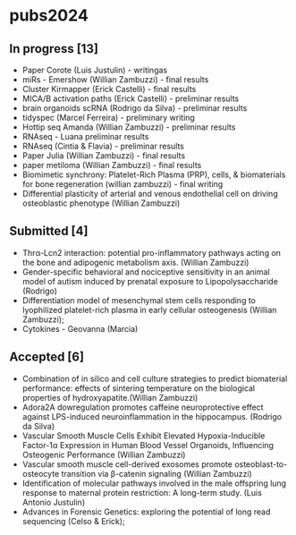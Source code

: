 # pubs2024

## In progress [13]
- Paper Corote (Luis Justulin) - writingas
- miRs - Emershow (Willian Zambuzzi) - final results
- Cluster Kirmapper (Erick Castelli) - final results
- MICA/B activation paths (Erick Castelli) - preliminar results
- brain organoids scRNA (Rodrigo da Silva) - preliminar results
- tidyspec (Marcel Ferreira) - preliminary writing
- Hottip seq Amanda (Willian Zambuzzi) - preliminar results
- RNAseq - Luana preliminar results
- RNAseq (Cintia & Flavia) - preliminar results
- Paper Julia (Willian Zambuzzi) - final results
- paper metiloma (Willian Zambuzzi) - final results
- Biomimetic synchrony: Platelet-Rich Plasma (PRP), cells, & biomaterials for bone regeneration (willian zambuzzi) - final writing
- Differential plasticity of arterial and venous endothelial cell on driving osteoblastic phenotype (Willian Zambuzzi)

## Submitted [4]
- Thrα-Lcn2 interaction: potential pro-inflammatory pathways acting on the bone and adipogenic metabolism axis. (Willian Zambuzzi)
- Gender-specific behavioral and nociceptive sensitivity in an animal model of autism induced by prenatal exposure to Lipopolysaccharide (Rodrigo)
- Differentiation model of mesenchymal stem cells responding to lyophilized platelet-rich plasma in early cellular osteogenesis (Willian Zambuzzi);
- Cytokines - Geovanna (Marcia)

## Accepted [6]
- Combination of in silico and cell culture strategies to predict biomaterial performance: effects of sintering temperature on the biological properties of hydroxyapatite.(Willian Zambuzzi)
- Adora2A dowregulation promotes caffeine neuroprotective effect against LPS-induced neuroinflammation in the hippocampus. (Rodrigo da Silva)
- Vascular Smooth Muscle Cells Exhibit Elevated Hypoxia-Inducible Factor-1α Expression in Human Blood Vessel Organoids, Influencing Osteogenic Performance (Willian Zambuzzi)
- Vascular smooth muscle cell-derived exosomes promote osteoblast-to-osteocyte transition via β-catenin signaling (Willian Zambuzzi)
- Identification of molecular pathways involved in the male offspring lung response to maternal protein restriction: A long-term study. (Luis Antonio Justulin)
- Advances in Forensic Genetics: exploring the potential of long read sequencing  (Celso & Erick);
